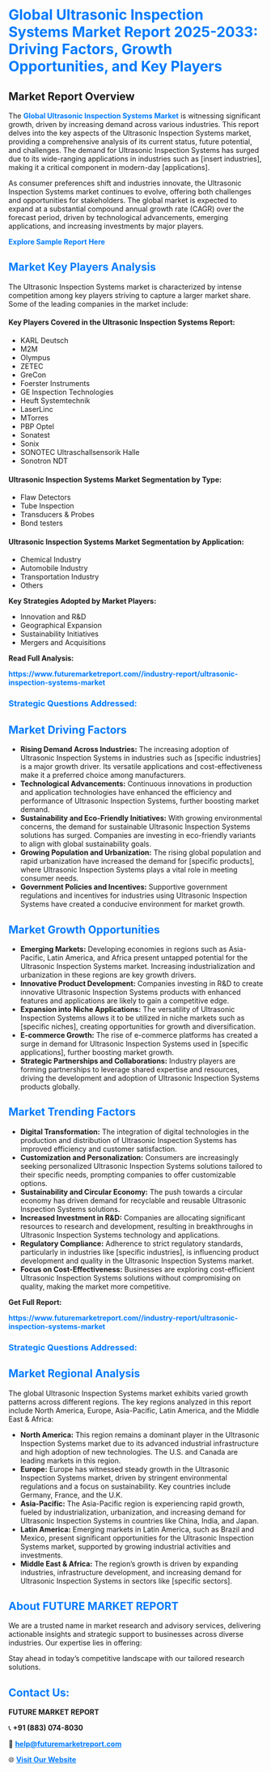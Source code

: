 <h1 style="color: #007BFF;">Global Ultrasonic Inspection Systems Market Report 2025-2033: Driving Factors, Growth Opportunities, and Key Players</h1>

<section id="overview">
<h2>Market Report Overview</h2>
<p>The <a href="https://www.futuremarketreport.com//industry-report/ultrasonic-inspection-systems-market" style="color: #007BFF; text-decoration: none;"><strong>Global Ultrasonic Inspection Systems Market</strong></a> is witnessing significant growth, driven by increasing demand across various industries. This report delves into the key aspects of the Ultrasonic Inspection Systems market, providing a comprehensive analysis of its current status, future potential, and challenges. The demand for Ultrasonic Inspection Systems has surged due to its wide-ranging applications in industries such as [insert industries], making it a critical component in modern-day [applications].</p>
<p>As consumer preferences shift and industries innovate, the Ultrasonic Inspection Systems market continues to evolve, offering both challenges and opportunities for stakeholders. The global market is expected to expand at a substantial compound annual growth rate (CAGR) over the forecast period, driven by technological advancements, emerging applications, and increasing investments by major players.</p>
</section>

<section id="overview">
<p><a href="https://www.futuremarketreport.com//request-sample/reportId=83179" style="color: #007BFF; text-decoration: none;"><strong>Explore Sample Report Here</strong></a></p>
</section>

<section id="key-players">
<h2 style="color: #007BFF;">Market Key Players Analysis</h2>
<p>The Ultrasonic Inspection Systems market is characterized by intense competition among key players striving to capture a larger market share. Some of the leading companies in the market include:</p>
<h4>Key Players Covered in the Ultrasonic Inspection Systems Report:</h4>
<ul><li>KARL Deutsch</li><li>M2M</li><li>Olympus</li><li>ZETEC</li><li>GreCon</li><li>Foerster Instruments</li><li>GE Inspection Technologies</li><li>Heuft Systemtechnik</li><li>LaserLinc</li><li>MTorres</li><li>PBP Optel</li><li>Sonatest</li><li>Sonix</li><li>SONOTEC Ultraschallsensorik Halle</li><li>Sonotron NDT</li></ul>
<h4>Ultrasonic Inspection Systems Market Segmentation by Type:</h4>
<ul><li>Flaw Detectors</li><li>Tube Inspection</li><li>Transducers &amp; Probes</li><li>Bond testers</li></ul>

<h4>Ultrasonic Inspection Systems Market Segmentation by Application:</h4>
<ul><li>Chemical Industry</li><li>Automobile Industry</li><li>Transportation Industry</li><li>Others</li></ul>
<p><strong>Key Strategies Adopted by Market Players:</strong></p>
<ul>
<li>Innovation and R&D</li>
<li>Geographical Expansion</li>
<li>Sustainability Initiatives</li>
<li>Mergers and Acquisitions</li>
</ul>
</section>

<section>
<p><strong>Read Full Analysis: </strong></p><a href="https://www.futuremarketreport.com//industry-report/ultrasonic-inspection-systems-market" style="color: #007BFF; text-decoration: none;"><strong>https://www.futuremarketreport.com//industry-report/ultrasonic-inspection-systems-market</strong></a>
<h3 style="color: #007BFF;">Strategic Questions Addressed:</h3>
</section>

<section id="driving-factors">
<h2 style="color: #007BFF;">Market Driving Factors</h2>
<ul>
<li><strong>Rising Demand Across Industries:</strong> The increasing adoption of Ultrasonic Inspection Systems in industries such as [specific industries] is a major growth driver. Its versatile applications and cost-effectiveness make it a preferred choice among manufacturers.</li>
<li><strong>Technological Advancements:</strong> Continuous innovations in production and application technologies have enhanced the efficiency and performance of Ultrasonic Inspection Systems, further boosting market demand.</li>
<li><strong>Sustainability and Eco-Friendly Initiatives:</strong> With growing environmental concerns, the demand for sustainable Ultrasonic Inspection Systems solutions has surged. Companies are investing in eco-friendly variants to align with global sustainability goals.</li>
<li><strong>Growing Population and Urbanization:</strong> The rising global population and rapid urbanization have increased the demand for [specific products], where Ultrasonic Inspection Systems plays a vital role in meeting consumer needs.</li>
<li><strong>Government Policies and Incentives:</strong> Supportive government regulations and incentives for industries using Ultrasonic Inspection Systems have created a conducive environment for market growth.</li>
</ul>
</section>

<section id="growth-opportunities">
<h2 style="color: #007BFF;">Market Growth Opportunities</h2>
<ul>
<li><strong>Emerging Markets:</strong> Developing economies in regions such as Asia-Pacific, Latin America, and Africa present untapped potential for the Ultrasonic Inspection Systems market. Increasing industrialization and urbanization in these regions are key growth drivers.</li>
<li><strong>Innovative Product Development:</strong> Companies investing in R&D to create innovative Ultrasonic Inspection Systems products with enhanced features and applications are likely to gain a competitive edge.</li>
<li><strong>Expansion into Niche Applications:</strong> The versatility of Ultrasonic Inspection Systems allows it to be utilized in niche markets such as [specific niches], creating opportunities for growth and diversification.</li>
<li><strong>E-commerce Growth:</strong> The rise of e-commerce platforms has created a surge in demand for Ultrasonic Inspection Systems used in [specific applications], further boosting market growth.</li>
<li><strong>Strategic Partnerships and Collaborations:</strong> Industry players are forming partnerships to leverage shared expertise and resources, driving the development and adoption of Ultrasonic Inspection Systems products globally.</li>
</ul>
</section>

<section id="trending-factors">
<h2 style="color: #007BFF;">Market Trending Factors</h2>
<ul>
<li><strong>Digital Transformation:</strong> The integration of digital technologies in the production and distribution of Ultrasonic Inspection Systems has improved efficiency and customer satisfaction.</li>
<li><strong>Customization and Personalization:</strong> Consumers are increasingly seeking personalized Ultrasonic Inspection Systems solutions tailored to their specific needs, prompting companies to offer customizable options.</li>
<li><strong>Sustainability and Circular Economy:</strong> The push towards a circular economy has driven demand for recyclable and reusable Ultrasonic Inspection Systems solutions.</li>
<li><strong>Increased Investment in R&D:</strong> Companies are allocating significant resources to research and development, resulting in breakthroughs in Ultrasonic Inspection Systems technology and applications.</li>
<li><strong>Regulatory Compliance:</strong> Adherence to strict regulatory standards, particularly in industries like [specific industries], is influencing product development and quality in the Ultrasonic Inspection Systems market.</li>
<li><strong>Focus on Cost-Effectiveness:</strong> Businesses are exploring cost-efficient Ultrasonic Inspection Systems solutions without compromising on quality, making the market more competitive.</li>
</ul>
</section>

<section>
<p><strong>Get Full Report: </strong></p><a href="https://www.futuremarketreport.com//industry-report/ultrasonic-inspection-systems-market" style="color: #007BFF; text-decoration: none;"><strong>https://www.futuremarketreport.com//industry-report/ultrasonic-inspection-systems-market</strong></a>
<h3 style="color: #007BFF;">Strategic Questions Addressed:</h3>
</section>


<section id="regional-analysis">
<h2 style="color: #007BFF;">Market Regional Analysis</h2>
<p>The global Ultrasonic Inspection Systems market exhibits varied growth patterns across different regions. The key regions analyzed in this report include North America, Europe, Asia-Pacific, Latin America, and the Middle East & Africa:</p>
<ul>
<li><strong>North America:</strong> This region remains a dominant player in the Ultrasonic Inspection Systems market due to its advanced industrial infrastructure and high adoption of new technologies. The U.S. and Canada are leading markets in this region.</li>
<li><strong>Europe:</strong> Europe has witnessed steady growth in the Ultrasonic Inspection Systems market, driven by stringent environmental regulations and a focus on sustainability. Key countries include Germany, France, and the U.K.</li>
<li><strong>Asia-Pacific:</strong> The Asia-Pacific region is experiencing rapid growth, fueled by industrialization, urbanization, and increasing demand for Ultrasonic Inspection Systems in countries like China, India, and Japan.</li>
<li><strong>Latin America:</strong> Emerging markets in Latin America, such as Brazil and Mexico, present significant opportunities for the Ultrasonic Inspection Systems market, supported by growing industrial activities and investments.</li>
<li><strong>Middle East & Africa:</strong> The region’s growth is driven by expanding industries, infrastructure development, and increasing demand for Ultrasonic Inspection Systems in sectors like [specific sectors].</li>
</ul>
</section>

<footer>
<h2 style="color: #007BFF;">About FUTURE MARKET REPORT</h2>
<p>We are a trusted name in market research and advisory services, delivering actionable insights and strategic support to businesses across diverse industries. Our expertise lies in offering:</p>

<p>Stay ahead in today’s competitive landscape with our tailored research solutions.</p>

<h2 style="color: #007BFF;">Contact Us:</h2>
<p><strong>FUTURE MARKET REPORT</strong></p>
<p>📞 <strong>+91 (883) 074-8030</strong></p>
<p>📧 <strong><a href="mailto:help@futuremarketreport.com" style="color: #007BFF;">help@futuremarketreport.com</a></strong></p>
<p>🌐 <strong><a href="https://www.futuremarketreport.com/" style="color: #007BFF;">Visit Our Website</a></strong></p>
</footer>
